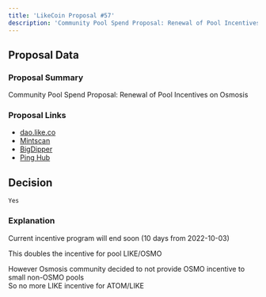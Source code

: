 ```yaml
---
title: 'LikeCoin Proposal #57'
description: 'Community Pool Spend Proposal: Renewal of Pool Incentives on Osmosis'
---
```


## Proposal Data

### Proposal Summary
Community Pool Spend Proposal: Renewal of Pool Incentives on Osmosis

### Proposal Links
- [dao.like.co](https://dao.like.co/proposals/57)
- [Mintscan](https://www.mintscan.io/likecoin/proposals/57)
- [BigDipper](https://bigdipper.live/likecoin/proposals/57)
- [Ping Hub](https://ping.pub/likecoin/gov/57)


## Decision
`Yes`

### Explanation
Current incentive program will end soon (10 days from 2022-10-03)

This doubles the incentive for pool LIKE/OSMO

However Osmosis community decided to not provide OSMO incentive to small non-OSMO pools  
So no more LIKE incentive for ATOM/LIKE  
